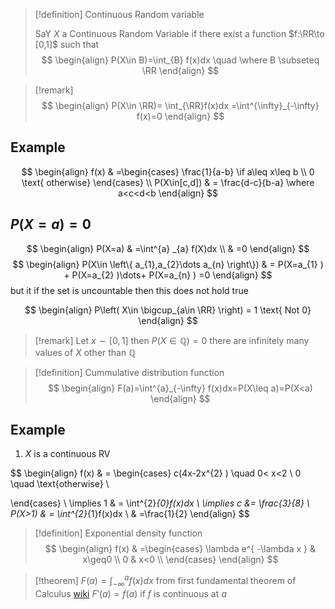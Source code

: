 
> [!definition] Continuous Random variable
> 
> SaY $X$ a Continuous Random Variable if there exist a function $f:\RR\to [0,1]$ such that
$$
\begin{align}
P(X\in B)=\int_{B} f(x)dx \quad \where B \subseteq \RR
\end{align}
$$


> [!remark] 
$$
\begin{align}
P(X\in \RR)= \int_{\RR}f(x)dx =\int^{\infty}_{-\infty} f(x)=0
\end{align}
$$

## Example 

$$
\begin{align}
f(x) & =\begin{cases}
\frac{1}{a-b} \if a\leq x\leq b \\
0 \text{ otherwise}
\end{cases} \\
P(X\in[c,d]) & = \frac{d-c}{b-a} \where a<c<d<b
\end{align}
$$

## $P(X=a)=0$

$$
\begin{align}
P(X=a) & =\int^{a} _{a} f(X)dx \\
 & =0
\end{align}
$$
$$
\begin{align}
P(X\in \left\{ a_{1},a_{2}\dots a_{n} \right\}) & = P(X=a_{1} ) + P(X=a_{2} )\dots+ P(X=a_{n} ) =0 
\end{align}
$$
but it if the set is uncountable then this does not hold true 

$$
\begin{align}
P\left( X\in \bigcup_{a\in \RR} \right) = 1 \text{ Not 0}
\end{align}
$$

> [!remark] 
> Let $x\sim [0,1]$ then $P(X\in \mathbb{Q})=0$ there are infinitely many values of $X$ other than $\mathbb{Q}$ 


> [!definition] Cummulative distribution function
$$
\begin{align}
F(a)=\int^{a}_{-\infty} f(x)dx=P(X\leq a)=P(X<a)
\end{align}
$$

## Example 

 1. $X$ is a continuous RV



$$
\begin{align}
f(x) & = \begin{cases}
c(4x-2x^{2} ) \quad 0< x<2 \\
0 \quad \text{otherwise} \\

 \end{cases} \\
 \implies 1 & = \int^{2}_{0}f(x)dx \\
	 \implies c &= \frac{3}{8} \\
P(X>1) & = \int^{2}_{1}f(x)dx \\
 & =\frac{1}{2} 
\end{align}
$$
> [!definition] Exponential density function
$$
\begin{align}
f(x) & =\begin{cases}
\lambda e^{ -\lambda x } & x\geq0 \\
0 & x<0 \\
\end{cases} 
\end{align}
$$


> [!theorem] 
> $F(a)=\int^{a}_{-\infty} f(x)dx$
> from first fundamental theorem of Calculus [wiki](https://en.wikipedia.org/wiki/Fundamental_theorem_of_calculus)
> $F'(a)=f(a)$ if $f$ is continuous at $a$
